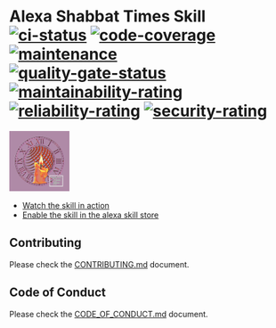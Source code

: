 # Alexa Shabbat Times Skill</br>[![ci-status]][1] [![code-coverage]][2] [![maintenance]][0]</br>[![quality-gate-status]][2] [![maintainability-rating]][2] [![reliability-rating]][2] [![security-rating]][2]

[![SkillPng](img/shabbat_times_108.png)][5]

- [Watch the skill in action][4]
- [Enable the skill in the alexa skill store][5]

## Contributing

Please check the [CONTRIBUTING.md](CONTRIBUTING.md) document.

## Code of Conduct

Please check the [CODE_OF_CONDUCT.md](CODE_OF_CONDUCT.md) document.

<!-- Real Links -->
[0]: https://github.com/TomerFi/alexa-skill-shabbat-times
[1]: https://github.com/TomerFi/alexa-skill-shabbat-times/actions
[2]: https://sonarcloud.io/dashboard?id=info.tomfi%3Aalexa-skill-shabbat-times
[4]: https://www.youtube.com/watch?v=9HfWEEQbNOQ
[5]: https://www.amazon.com/Tomer-Figenblat-Shabbat-Times/dp/B072PRCHRD
<!-- Badges Links -->
[ci-status]: https://github.com/TomerFi/alexa-skill-shabbat-times/workflows/Build/badge.svg?branch=master
[code-coverage]: https://sonarcloud.io/api/project_badges/measure?project=info.tomfi%3Aalexa-skill-shabbat-times&metric=coverage
[maintainability-rating]: https://sonarcloud.io/api/project_badges/measure?project=info.tomfi%3Aalexa-skill-shabbat-times&metric=sqale_rating
[maintenance]: https://img.shields.io/badge/Maintained%3F-yes-green.svg
[reliability-rating]: https://sonarcloud.io/api/project_badges/measure?project=info.tomfi%3Aalexa-skill-shabbat-times&metric=reliability_rating
[security-rating]: https://sonarcloud.io/api/project_badges/measure?project=info.tomfi%3Aalexa-skill-shabbat-times&metric=security_rating
[quality-gate-status]: https://sonarcloud.io/api/project_badges/measure?project=info.tomfi%3Aalexa-skill-shabbat-times&metric=alert_status
